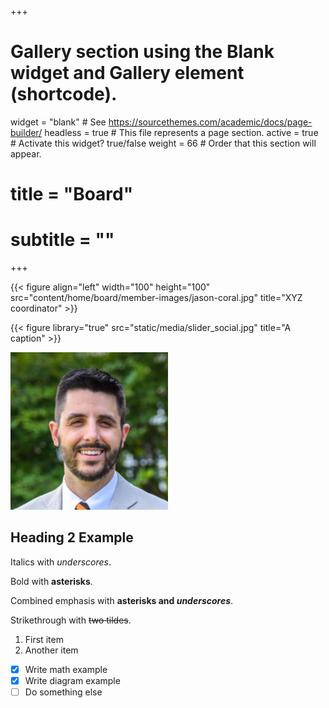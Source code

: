 +++
# Gallery section using the Blank widget and Gallery element (shortcode).
widget = "blank"  # See https://sourcethemes.com/academic/docs/page-builder/
headless = true  # This file represents a page section.
active = true  # Activate this widget? true/false
weight = 66  # Order that this section will appear.

# title = "Board"
# subtitle = ""
+++


{{< figure align="left" width="100" height="100" src="content/home/board/member-images/jason-coral.jpg" title="XYZ coordinator" >}}

{{< figure library="true" src="static/media/slider_social.jpg" title="A caption" >}}

![alternative text for search engines](jason-coral.jpg)

## Heading 2 Example

Italics with _underscores_.

Bold with **asterisks**.

Combined emphasis with **asterisks and _underscores_**.

Strikethrough with ~~two tildes~~.

1. First item
2. Another item

- [x] Write math example
- [x] Write diagram example
- [ ] Do something else
